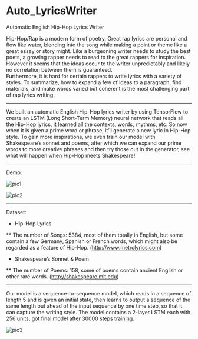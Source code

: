 # Auto_LyricsWriter
Automatic English Hip-Hop Lyrics Writer

Hip-Hop/Rap is a modern form of poetry. Great rap lyrics are personal and flow like water, blending into the song while making a point or theme like a great essay or story might.
Like a burgeoning writer needs to study the best poets, a growing rapper needs to read to the great rappers for inspiration. However it seems that the ideas occur to the writer unpredictably and likely no correlation between them is guaranteed.   
Furthermore, it is hard for certain rappers to write lyrics with a variety of styles. To summarize, how to expand a few of ideas to a paragraph, find materials, and make words varied but coherent is the most challenging part of rap lyrics writing.

----

We built an automatic English Hip-Hop lyrics writer by using TensorFlow to create an LSTM (Long Short-Term Memory) neural network that reads all the Hip-Hop lyrics, it learned all the contexts, words, rhythms, etc. So now when it is given a prime word or phrase, it’ll generate a new lyric in Hip-Hop style. To gain more inspirations, we even train our model with Shakespeare‘s sonnet and poems, after which we can expand our prime words to more creative phrases and then try those out in the generator, see what will happen when Hip-Hop meets Shakespeare!

----

Demo:

![pic1](https://user-images.githubusercontent.com/89000685/143677162-0d9eaf9c-4502-4fe2-b0f2-3e6b2f605802.png)

![pic2](https://user-images.githubusercontent.com/89000685/143677157-bff29133-2759-4583-a9d8-0026bd8ba80d.png)

----

Dataset: 

* Hip-Hop Lyrics

** The number of Songs: 5384, most of them totally in English, but some contain a few Germany, Spanish or French words, which might also be regarded as a feature of Hip-Hop. (http://www.metrolyrics.com)

* Shakespeare’s Sonnet & Poem

** The number of Poems: 158, some of poems contain ancient English or other rare words. (http://shakespeare.mit.edu)

----

Our model is a sequence-to-sequence model, which reads in a sequence of length 5 and is given an initial state, then learns to output a sequence of the same length but ahead of the input sequence by one time step, so that it can capture the writing style. The model contains a 2-layer LSTM each with 256 units, got final model after 30000 steps training.

![pic3](https://user-images.githubusercontent.com/89000685/143677396-d8ccb550-e93c-4843-83c3-6455d17aa129.png)



